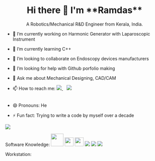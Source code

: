<h1 align='center'>
  Hi there 👋 I'm **Ramdas**
</h1>

<p align='center'>
  A Robotics/Mechanical R&D Engineer from Kerala, India.
</p>

- 🔭 I’m currently working on Harmonic Generator with Laparoscopic Instrument
- 🌱 I’m currently learning C++
- 👯 I’m looking to collaborate on Endoscopy devices manufacturers
- 🤔 I’m looking for help with Github porfolio making
- 💬 Ask me about Mechanical Designing, CAD/CAM
- 📫 How to reach me: 
  <a href="https://www.linkedin.com/in/ramdas369/">
    <img src="https://img.shields.io/badge/linkedin-%230077B5.svg?&style=for-the-badge&logo=linkedin&logoColor=white" />
  </a>&nbsp;&nbsp;
  <a href="https://instagram.com/ramdas_rajan">
    <img src="https://img.shields.io/badge/instagram-%23E4405F.svg?&style=for-the-badge&logo=instagram&logoColor=white" />        
  </a>&nbsp;&nbsp;
  

- 😄 Pronouns: He 
- ⚡ Fun fact: Trying to write a code by myself over a decade 
<img src="https://github-readme-stats.vercel.app/api?username=ramdas369rd&&show_icons=true&title_color=F4D03F&icon_color=85C1E9&text_color=D0D3D4&bg_color=34495E">

Software Knowledge: <img src="https://user-images.githubusercontent.com/63389062/117830684-7ea9ee80-b291-11eb-8b9c-54bb828fad68.png" height="40"/>  <img src="https://user-images.githubusercontent.com/63389062/117959622-d4d26c80-b339-11eb-853f-c0043d93a6ca.png" height="28"/> <img src="https://user-images.githubusercontent.com/63389062/117960136-532f0e80-b33a-11eb-9dec-ee9ffee9ef3d.png" height="28"/> <img src="https://img.shields.io/badge/C-00599C?style=for-the-badge&logo=c&logoColor=white"> <img src="https://img.shields.io/badge/C%2B%2B-00599C?style=for-the-badge&logo=c%2B%2B&logoColor=white"> <img src="https://img.shields.io/badge/Java-ED8B00?style=for-the-badge&logo=java&logoColor=white">

Workstation: 


<!--START_SECTION:activity-->

